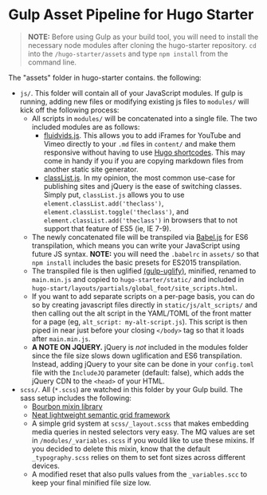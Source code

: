 # Gulp Asset Pipeline for Hugo Starter

> **NOTE:** Before using Gulp as your build tool, you will need to install the necessary node modules after cloning the hugo-starter repository. `cd` into the `/hugo-starter/assets` and type `npm install` from the command line.

The "assets" folder in hugo-starter contains. the following:

* `js/`. This folder will contain all of your JavaScript modules. If gulp is running, adding new files or modifying existing js files to `modules/` will kick off the following process:
    * All scripts in `modules/` will be concatenated into a single file. The two included modules are as follows:
        * [fluidvids.js](https://github.com/toddmotto/fluidvids). This allows you to add iFrames for YouTube and Vimeo directly to your `.md` files in `content/` and make them responsive without having to use [Hugo shortcodes](http://gohugo.io/extras/shortcodes/). This may come in handy if you if you are copying markdown files from another static site generator. 
        * [classList.js](https://github.com/eligrey/classList.js/). In my opinion, the most common use-case for publishing sites and jQuery is the ease of switching classes. Simply put, `classList.js` allows you to use `element.classList.add('theclass')`, `element.classList.toggle('theclass')`, and `element.classList.add('theclass')` in browsers that to not support that feature of ES5 (ie, IE 7-9).   
    * The newly concatenated file will be transpiled via [Babel.js](https://babeljs.io/) for ES6 transpilation, which means you can write your JavaScript using future JS syntax. **NOTE:** you will need the `.babelrc` in `assets/` so that `npm install` includes the basic presets for ES2015 transpilation. 
    * The transpiled file is then uglified [(gulp-uglify)](https://www.npmjs.com/package/gulp-uglify), minified, renamed to `main.min.js` and copied to `hugo-starter/static/` and included in `hugo-start/layouts/partials/global_foot/site_scripts.html`.
    * If you want to add separate scripts on a per-page basis, you can do so by creating javascript files directly in `static/js/alt_scripts/` and then calling out the alt script in the YAML/TOML of the front matter for a page (eg, `alt_script: my-alt-script.js`). This script is then piped in near just before your closing `</body>` tag so that it loads after `main.min.js`.
    * **A NOTE ON JQUERY.** jQuery is *not* included in the modules folder since the file size slows down uglification and ES6 transpilation. Instead, adding jQuery to your site can be done in your `config.toml` file with the `IncludeJQ` parameter (default: false), which adds the jQuery CDN to the `<head>` of your HTML.
* `scss/`. All (`*.scss`) are watched in this folder by your Gulp build. The sass setup includes the following:
    * [Bourbon mixin library](http://bourbon.io/)
    * [Neat lightweight semantic grid framework](http://neat.bourbon.io/)
    * A simple grid system at `scss/_layout.scss` that makes embedding media queries in nested selectors very easy. The MQ values are set in `/modules/_variables.scss` if you would like to use these mixins. If you decided to delete this mixin, know that the default `_typography.scss` relies on them to set font sizes across different devices. 
    * A modified reset that also pulls values from the `_variables.scc` to keep your final minified file size low. 
